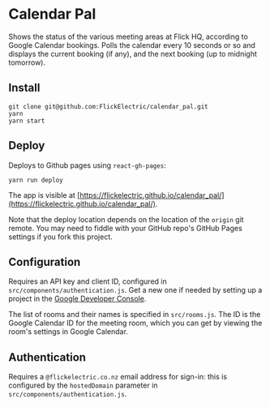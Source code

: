 # Calendar Pal

Shows the status of the various meeting areas at Flick HQ, according to
Google Calendar bookings. Polls the calendar every 10 seconds or so
and displays the current booking (if any), and the next booking (up to
midnight tomorrow).

## Install

```
git clone git@github.com:FlickElectric/calendar_pal.git
yarn
yarn start
```

## Deploy

Deploys to Github pages using `react-gh-pages`:

```
yarn run deploy
```

The app is visible at
[https://flickelectric.github.io/calendar_pal/](https://flickelectric.github.io/calendar_pal/).

Note that the deploy location depends on the location of the `origin` git
remote. You may need to fiddle with your GitHub repo's GitHub Pages settings if
you fork this project.

## Configuration

Requires an API key and client ID, configured in
`src/components/authentication.js`. Get a new one if needed by
setting up a project in the
[Google Developer Console](https://console.developers.google.com/).

The list of rooms and their names is specified in `src/rooms.js`. The ID
is the Google Calendar ID for the meeting room, which you can get by viewing
the room's settings in Google Calendar.

## Authentication

Requires a `@flickelectric.co.nz` email address for sign-in: this is
configured by the `hostedDomain` parameter in
`src/components/authentication.js`.
